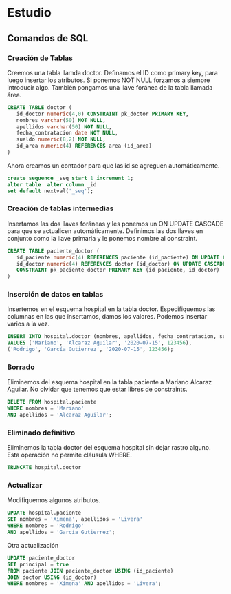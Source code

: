 # Estudio
## Comandos de SQL

### Creación de Tablas

Creemos una tabla llamda doctor.
Definamos el ID como primary key, para luego insertar los atributos.
Si ponemos NOT NULL forzamos a siempre introducir algo.
También pongamos una llave foránea de la tabla llamada área.

```sql
CREATE TABLE doctor (
   id_doctor numeric(4,0) CONSTRAINT pk_doctor PRIMARY KEY,
   nombres varchar(50) NOT NULL,
   apellidos varchar(50) NOT NULL,
   fecha_contratacion date NOT NULL,
   sueldo numeric(8,2) NOT NULL,
   id_area numeric(4) REFERENCES area (id_area)
)
```
Ahora creamos un contador para que las id se agreguen automáticamente.

```sql
create sequence _seq start 1 increment 1;
alter table  alter column _id
set default nextval('_seq');
```

### Creación de tablas intermedias

Insertamos las dos llaves foráneas y les ponemos un ON UPDATE CASCADE para que se 
actualicen automáticamente.
Definimos las dos llaves en conjunto como la llave primaria y le ponemos nombre al constraint.

```sql
CREATE TABLE paciente_doctor (
   id_paciente numeric(4) REFERENCES paciente (id_paciente) ON UPDATE CASCADE,
   id_doctor numeric(4) REFERENCES doctor (id_doctor) ON UPDATE CASCADE,
   CONSTRAINT pk_paciente_doctor PRIMARY KEY (id_paciente, id_doctor)
)
```

### Inserción de datos en tablas

Insertemos en el esquema hospital en la tabla doctor.
Especifiquemos las columnas en las que insertamos, damos los valores. 
Podemos insertar varios a la vez.

```sql
INSERT INTO hospital.doctor (nombres, apellidos, fecha_contratacion, sueldo)
VALUES ('Mariano', 'Alcaraz Aguilar', '2020-07-15', 123456),
('Rodrigo', 'García Gutierrez', '2020-07-15', 123456);
```

### Borrado

Eliminemos del esquema hospital en la tabla paciente a Mariano Alcaraz Aguilar.
No olvidar que tenemos que estar libres de constraints.

```sql
DELETE FROM hospital.paciente
WHERE nombres = 'Mariano'
AND apellidos = 'Alcaraz Aguilar';
```

### Eliminado definitivo

Eliminemos la tabla doctor del esquema hospital sin dejar rastro alguno. 
Esta operación no permite cláusula WHERE.

```sql
TRUNCATE hospital.doctor
```

### Actualizar

Modifiquemos algunos atributos.

```sql
UPDATE hospital.paciente
SET nombres = 'Ximena', apellidos = 'Livera'
WHERE nombres = 'Rodrigo'
AND apellidos = 'García Gutierrez';
```

Otra actualización

```sql
UPDATE paciente_doctor
SET principal = true
FROM paciente JOIN paciente_doctor USING (id_paciente)
JOIN doctor USING (id_doctor)
WHERE nombres = 'Ximena' AND apellidos = 'Livera';
```

